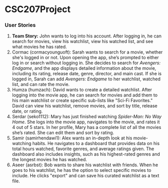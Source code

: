 
# CSC207Project

### User Stories
1. **Team Story:** John wants to log into his account. After logging in, he can search for movies, view his watchlist, view his watched list, and see what movies he has rated.
2. Cormac (cormacyounguoft): Sarah wants to search for a movie, whether she's logged in or not. Upon opening the app, she’s prompted to either log in or search without logging in. She decides to search for _Avengers: Endgame_, and the app displays detailed information about the movie, including its rating, release date, genre, director, and main cast. If she is logged in, Sarah can add _Avengers: Endgame_ to her watchlist, watched list, and can rate the movie.
3. Humza (humzach): David wants to create a detailed watchlist. After logging into the movie app, he can search for movies and add them to his main watchlist or create specific sub-lists like "Sci-Fi Favorites." David can view his watchlist, remove movies, and sort by title, release date, or rating.
4. Serdar (seko1112): Mary has just finished watching _Spider-Man: No Way Home_. She logs into the movie app, navigates to the movie, and rates it 4 out of 5 stars. In her profile, Mary has a complete list of all the movies she’s rated. She can edit them and sort by rating. 
5. Samir (samirhendawi1): Alex wants an in-depth look at his movie-watching habits. He navigates to a dashboard that provides data on his total hours watched, favorite genres, and average ratings given. The dashboard also includes insights, such as his highest-rated genres and the longest movies he has watched. 
6. Aseer (asrbst): Bob wants to share his watchlist with friends. When he goes to his watchlist, he has the option to select specific movies to include. He clicks "export" and can save his curated watchlist as a text file.
